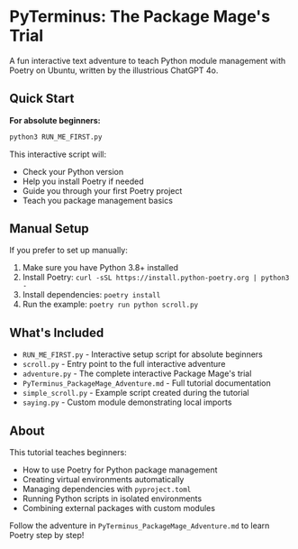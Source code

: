 # PyTerminus: The Package Mage's Trial

A fun interactive text adventure to teach Python module management with Poetry
on Ubuntu, written by the illustrious ChatGPT 4o.

## Quick Start

**For absolute beginners:**

```bash
python3 RUN_ME_FIRST.py
```

This interactive script will:

- Check your Python version
- Help you install Poetry if needed
- Guide you through your first Poetry project
- Teach you package management basics

## Manual Setup

If you prefer to set up manually:

1. Make sure you have Python 3.8+ installed
2. Install Poetry: `curl -sSL https://install.python-poetry.org | python3 -`
3. Install dependencies: `poetry install`
4. Run the example: `poetry run python scroll.py`

## What's Included

- `RUN_ME_FIRST.py` - Interactive setup script for absolute beginners
- `scroll.py` - Entry point to the full interactive adventure
- `adventure.py` - The complete interactive Package Mage's trial
- `PyTerminus_PackageMage_Adventure.md` - Full tutorial documentation
- `simple_scroll.py` - Example script created during the tutorial
- `saying.py` - Custom module demonstrating local imports

## About

This tutorial teaches beginners:

- How to use Poetry for Python package management
- Creating virtual environments automatically
- Managing dependencies with `pyproject.toml`
- Running Python scripts in isolated environments
- Combining external packages with custom modules

Follow the adventure in `PyTerminus_PackageMage_Adventure.md` to learn Poetry
step by step!
